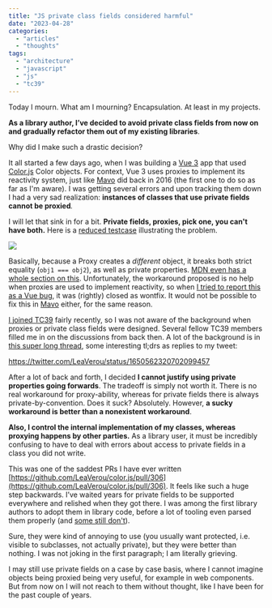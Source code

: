 ```yaml
---
title: "JS private class fields considered harmful"
date: "2023-04-28"
categories:
  - "articles"
  - "thoughts"
tags:
  - "architecture"
  - "javascript"
  - "js"
  - "tc39"
---
```


Today I mourn. What am I mourning? Encapsulation. At least in my projects.

**As a library author, I’ve decided to avoid private class fields from now on and gradually refactor them out of my existing libraries**.

Why did I make such a drastic decision?

It all started a few days ago, when I was building a [Vue 3](https://vuejs.org/) app that used [Color.js](https://colorjs.io) Color objects. For context, Vue 3 uses proxies to implement its reactivity system, just like [Mavo](https://mavo.io) did back in 2016 (the first one to do so as far as I'm aware). I was getting several errors and upon tracking them down I had a very sad realization: **instances of classes that use private fields cannot be proxied**_._

I will let that sink in for a bit. **Private fields, proxies, pick one, you can't have both.** Here is a [reduced testcase](https://codepen.io/leaverou/pen/ExdWwax?editors=0012) illustrating the problem.

<!-- more -->

![](https://lea.verou.me/wp-content/uploads/2023/04/image.png)

Basically, because a Proxy creates a _different_ object, it breaks both strict equality (`obj1 === obj2`), as well as private properties. [MDN even has a whole section on this](https://developer.mozilla.org/en-US/docs/Web/JavaScript/Reference/Global_Objects/Proxy#no_private_property_forwarding). Unfortunately, the workaround proposed is no help when proxies are used to implement reactivity, so when [I tried to report this as a Vue bug](https://github.com/vuejs/core/issues/8149), it was (rightly) closed as wontfix. It would not be possible to fix this in [Mavo](https://mavo.io) either, for the same reason.

[I joined TC39](https://twitter.com/LeaVerou/status/1639043004190031876) fairly recently, so I was not aware of the background when proxies or private class fields were designed. Several fellow TC39 members filled me in on the discussions from back then. A lot of the background is in [this super long thread](https://github.com/tc39/proposal-class-fields/issues/106), some interesting tl;drs as replies to my tweet:

https://twitter.com/LeaVerou/status/1650562320702099457

After a lot of back and forth, I decided **I cannot justify using private properties going forwards**. The tradeoff is simply not worth it. There is no real workaround for proxy-ability, whereas for private fields there is always private-by-convention. Does it suck? Absolutely. However, **a sucky workaround is better than a nonexistent workaround**.

**Also, I control the internal implementation of my classes, whereas proxying happens by other parties.** As a library user, it must be incredibly confusing to have to deal with errors about access to private fields in a class you did not write.

This was one of the saddest PRs I have ever written [https://github.com/LeaVerou/color.js/pull/306](https://github.com/LeaVerou/color.js/pull/306). It feels like such a huge step backwards. I’ve waited years for private fields to be supported everywhere and relished when they got there. I was among the first library authors to adopt them in library code, before a lot of tooling even parsed them properly (and [some still don't](https://github.com/LeaVerou/color.js/issues/220)).

Sure, they were kind of annoying to use (you usually want protected, i.e. visible to subclasses, not actually private), but they were better than nothing. I was not joking in the first paragraph; I am literally grieving.

I may still use private fields on a case by case basis, where I cannot imagine objects being proxied being very useful, for example in web components. But from now on I will not reach to them without thought, like I have been for the past couple of years.
